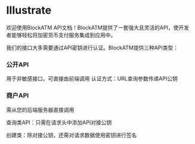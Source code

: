 # IIIustrate

欢迎使用BlockATM API文档！BlockATM提供了一套强大且灵活的API，使开发者能够轻松将加密货币支付服务集成到应用中。

我们的接口大多需要通过API密钥进行认证。BlockATM提供三种API类型：

### 公开API
用于非敏感接口，可直接由前端调用
认证方式：URL查询参数传递API公钥

### 商户API
需从您的后端服务器直接调用

查询类API：只需在请求头中添加API对接公钥

创建类：除对接公钥，还需对请求数据使用密钥进行签名